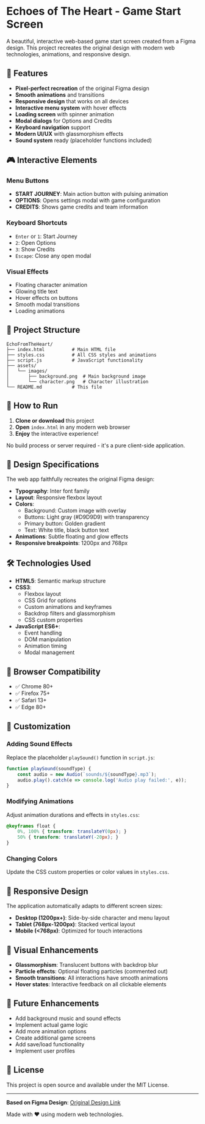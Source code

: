 # Echoes of The Heart - Game Start Screen

A beautiful, interactive web-based game start screen created from a Figma design. This project recreates the original design with modern web technologies, animations, and responsive design.

## 🌟 Features

- **Pixel-perfect recreation** of the original Figma design
- **Smooth animations** and transitions
- **Responsive design** that works on all devices
- **Interactive menu system** with hover effects
- **Loading screen** with spinner animation
- **Modal dialogs** for Options and Credits
- **Keyboard navigation** support
- **Modern UI/UX** with glassmorphism effects
- **Sound system** ready (placeholder functions included)

## 🎮 Interactive Elements

### Menu Buttons
- **START JOURNEY**: Main action button with pulsing animation
- **OPTIONS**: Opens settings modal with game configuration
- **CREDITS**: Shows game credits and team information

### Keyboard Shortcuts
- `Enter` or `1`: Start Journey
- `2`: Open Options
- `3`: Show Credits
- `Escape`: Close any open modal

### Visual Effects
- Floating character animation
- Glowing title text
- Hover effects on buttons
- Smooth modal transitions
- Loading animations

## 📁 Project Structure

```
EchoFromTheHeart/
├── index.html          # Main HTML file
├── styles.css          # All CSS styles and animations
├── script.js           # JavaScript functionality
├── assets/
│   └── images/
│       ├── background.png  # Main background image
│       └── character.png   # Character illustration
└── README.md           # This file
```

## 🚀 How to Run

1. **Clone or download** this project
2. **Open** `index.html` in any modern web browser
3. **Enjoy** the interactive experience!

No build process or server required - it's a pure client-side application.

## 🎨 Design Specifications

The web app faithfully recreates the original Figma design:

- **Typography**: Inter font family
- **Layout**: Responsive flexbox layout
- **Colors**: 
  - Background: Custom image with overlay
  - Buttons: Light gray (#D9D9D9) with transparency
  - Primary button: Golden gradient
  - Text: White title, black button text
- **Animations**: Subtle floating and glow effects
- **Responsive breakpoints**: 1200px and 768px

## 🛠 Technologies Used

- **HTML5**: Semantic markup structure
- **CSS3**: 
  - Flexbox layout
  - CSS Grid for options
  - Custom animations and keyframes
  - Backdrop filters and glassmorphism
  - CSS custom properties
- **JavaScript ES6+**:
  - Event handling
  - DOM manipulation
  - Animation timing
  - Modal management

## 🎯 Browser Compatibility

- ✅ Chrome 80+
- ✅ Firefox 75+
- ✅ Safari 13+
- ✅ Edge 80+

## 🔧 Customization

### Adding Sound Effects
Replace the placeholder `playSound()` function in `script.js`:

```javascript
function playSound(soundType) {
    const audio = new Audio(`sounds/${soundType}.mp3`);
    audio.play().catch(e => console.log('Audio play failed:', e));
}
```

### Modifying Animations
Adjust animation durations and effects in `styles.css`:

```css
@keyframes float {
    0%, 100% { transform: translateY(0px); }
    50% { transform: translateY(-20px); }
}
```

### Changing Colors
Update the CSS custom properties or color values in `styles.css`.

## 📱 Responsive Design

The application automatically adapts to different screen sizes:

- **Desktop (1200px+)**: Side-by-side character and menu layout
- **Tablet (768px-1200px)**: Stacked vertical layout
- **Mobile (<768px)**: Optimized for touch interactions

## 🎨 Visual Enhancements

- **Glassmorphism**: Translucent buttons with backdrop blur
- **Particle effects**: Optional floating particles (commented out)
- **Smooth transitions**: All interactions have smooth animations
- **Hover states**: Interactive feedback on all clickable elements

## 🔮 Future Enhancements

- Add background music and sound effects
- Implement actual game logic
- Add more animation options
- Create additional game screens
- Add save/load functionality
- Implement user profiles

## 📄 License

This project is open source and available under the MIT License.

---

**Based on Figma Design**: [Original Design Link](https://www.figma.com/design/na4uqtsNdUQ9GblCJkrPlo/Untitled?node-id=42-4&t=BXuPU79vcVbDXMZy-4)

Made with ❤️ using modern web technologies. 